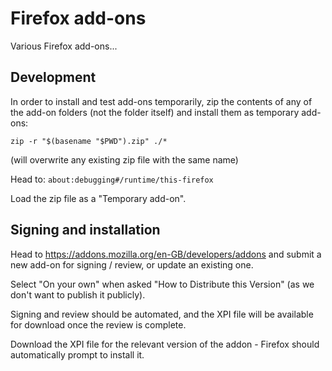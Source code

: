 # Firefox add-ons

Various Firefox add-ons...

## Development

In order to install and test add-ons temporarily, zip the contents of any of the add-on folders (not the folder itself) and install them as temporary add-ons:

```
zip -r "$(basename "$PWD").zip" ./*
```

(will overwrite any existing zip file with the same name)

Head to: `about:debugging#/runtime/this-firefox`

Load the zip file as a "Temporary add-on".

## Signing and installation

Head to https://addons.mozilla.org/en-GB/developers/addons and submit a new add-on for signing / review, or update an existing one.

Select "On your own" when asked "How to Distribute this Version" (as we don't want to publish it publicly).

Signing and review should be automated, and the XPI file will be available for download once the review is complete.

Download the XPI file for the relevant version of the addon - Firefox should automatically prompt to install it.

